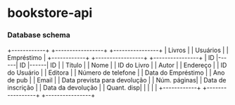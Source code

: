 # bookstore-api

### Database schema
+------------+      +-----------------+      +----------------+
|  Livros    |      |   Usuários      |      |  Empréstimo    |
+------------+      +-----------------+      +----------------+
| ID         |------| ID              |------| ID             |
| Título     |      | Nome            |      | ID do Livro   |
| Autor      |      | Endereço       |      | ID do Usuário |
| Editora    |      | Número de telefone  |    | Data do Empréstimo |
| Ano de pub |      | Email           |      | Data prevista para devolução |
| Núm. páginas|      | Data de inscrição  |      | Data da devolução |
| Quant. disp|      |                 |      |                |
+------------+      +-----------------+      +----------------+
